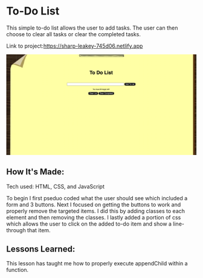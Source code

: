<h1>To-Do List</h1>

<p>This simple to-do list allows the user to add tasks. The user can then choose to clear all tasks or clear the completed tasks.</p>

<span>Link to project:<a href>https://sharp-leakey-745d06.netlify.app</a></span>

<img src = "to-dolist.png" alt = "Pic of to-do list">

<h2>How It's Made:</h2>

<span>Tech used: HTML, CSS, and JavaScript</span>

<p> To begin I first pseduo coded what the user should see which included a form and 3 buttons. Next I focused on getting the buttons to work and properly remove the targeted items. I did this by adding classes to each element and then removing the  classes. I lastly added a portion of css which allows the user to click on the added to-do item and show a line-through that item.</p>

<h2>Lessons Learned:</h2>

<p> This lesson has taught me how to properly execute appendChild within a function. </p>
